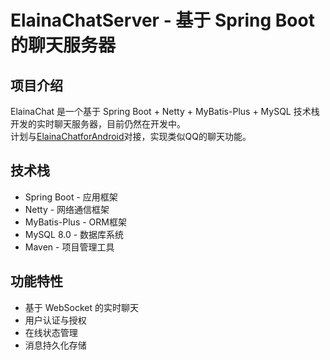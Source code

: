 # ElainaChatServer - 基于 Spring Boot 的聊天服务器

## 项目介绍
ElainaChat 是一个基于 Spring Boot + Netty + MyBatis-Plus + MySQL 技术栈开发的实时聊天服务器，目前仍然在开发中。  
计划与[ElainaChatforAndroid](https://github.com/Elaina-9/ElainaChatforAndroid)对接，实现类似QQ的聊天功能。

## 技术栈
- Spring Boot - 应用框架 
- Netty  - 网络通信框架
- MyBatis-Plus - ORM框架
- MySQL 8.0 - 数据库系统
- Maven - 项目管理工具

## 功能特性
- 基于 WebSocket 的实时聊天
- 用户认证与授权
- 在线状态管理
- 消息持久化存储
